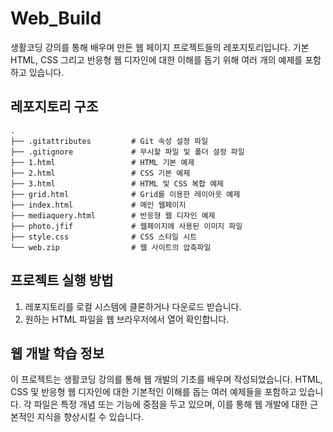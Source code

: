 # Web_Build

생활코딩 강의를 통해 배우며 만든 웹 페이지 프로젝트들의 레포지토리입니다. 기본 HTML, CSS 그리고 반응형 웹 디자인에 대한 이해를 돕기 위해 여러 개의 예제를 포함하고 있습니다.

## 레포지토리 구조
```
.
├── .gitattributes         # Git 속성 설정 파일
├── .gitignore             # 무시할 파일 및 폴더 설정 파일
├── 1.html                 # HTML 기본 예제
├── 2.html                 # CSS 기본 예제
├── 3.html                 # HTML 및 CSS 복합 예제
├── grid.html              # Grid를 이용한 레이아웃 예제
├── index.html             # 메인 웹페이지
├── mediaquery.html        # 반응형 웹 디자인 예제
├── photo.jfif             # 웹페이지에 사용된 이미지 파일
├── style.css              # CSS 스타일 시트
└── web.zip                # 웹 사이트의 압축파일
```

## 프로젝트 실행 방법
1. 레포지토리를 로컬 시스템에 클론하거나 다운로드 받습니다.
2. 원하는 HTML 파일을 웹 브라우저에서 열어 확인합니다.

## 웹 개발 학습 정보
이 프로젝트는 생활코딩 강의를 통해 웹 개발의 기초를 배우며 작성되었습니다. HTML, CSS 및 반응형 웹 디자인에 대한 기본적인 이해를 돕는 여러 예제들을 포함하고 있습니다. 각 파일은 특정 개념 또는 기능에 중점을 두고 있으며, 이를 통해 웹 개발에 대한 근본적인 지식을 향상시킬 수 있습니다.
